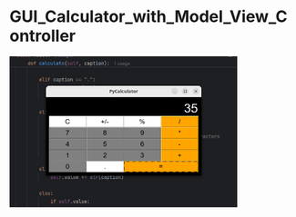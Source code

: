 # GUI_Calculator_with_Model_View_Controller

<img src="Screenshot.png" alt="App Screenshot" width="400"/>
